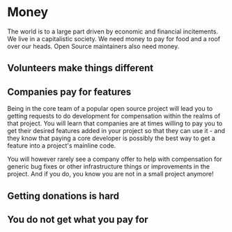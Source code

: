 # Money

The world is to a large part driven by economic and financial incitements. We
live in a capitalistic society. We need money to pay for food and a roof over
our heads. Open Source maintainers also need money.

## Volunteers make things different

## Companies pay for features

 Being in the core team of a popular open source project will lead you to
 getting requests to do development for compensation within the realms of that
 project. You will learn that companies are at times willing to pay you to get
 their desired features added in your project so that they can use it - and
 they know that paying a core developer is possibly the best way to get a
 feature into a project's mainline code.

 You will however rarely see a company offer to help with compensation for
 generic bug fixes or other infrastructure things or improvements in the
 project. And if you do, you know you are not in a small project anymore!

## Getting donations is hard

## You do not get what you pay for
